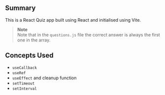 ## Summary

This is a React Quiz app built using React and initialised using Vite.

> **Note**  
> Note that in the `questions.js` file the correct answer is always the first one in the array.

## Concepts Used

- `useCallback`
- `useRef`
- `useEffect` and cleanup function
- `setTimeout`
- `setInterval`
